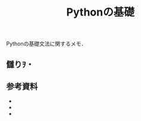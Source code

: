 ﻿---
title: Pythonの基礎
category: Python
tags:
  - Python
---

Pythonの基礎文法に関するメモ．

## 讎りｦ・

##

##

## 参考資料

- []()
- []()
- []()

